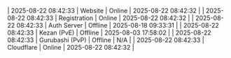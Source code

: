 | 2025-08-22 08:42:33 | Website | Online | 2025-08-22 08:42:32 |
| 2025-08-22 08:42:33 | Registration | Online | 2025-08-22 08:42:32 |
| 2025-08-22 08:42:33 | Auth Server | Offline | 2025-08-18 09:33:31 |
| 2025-08-22 08:42:33 | Kezan (PvE) | Offline | 2025-08-03 17:58:02 |
| 2025-08-22 08:42:33 | Gurubashi (PvP) | Offline | N/A |
| 2025-08-22 08:42:33 | Cloudflare | Online | 2025-08-22 08:42:32 |
